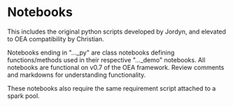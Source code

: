 # Notebooks

This includes the original python scripts developed by Jordyn, and elevated to OEA compatibility by Christian.

Notebooks ending in "...\_py" are class notebooks defining functions/methods used in their respective "...\_demo" notebooks. All notebooks are functional on v0.7 of the OEA framework. Review comments and markdowns for understanding functionality.

These notebooks also require the same requirement script attached to a spark pool.
